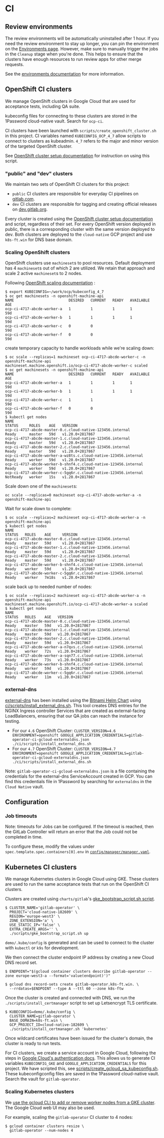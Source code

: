 # CI

## Review environments

The review environments will be automatically uninstalled after 1 hour. If you need the review environment to stay up longer, you can pin the environment
on the [Environments page](https://gitlab.com/gitlab-org/cloud-native/gitlab-operator/-/environments). However, make sure to manually trigger the jobs
in the `Cleanup` stage when you're done. This helps to ensure that the clusters have enough resources to run review apps for other merge requests.

See the [environments documentation](https://docs.gitlab.com/ee/ci/environments/index.html) for more information.

## OpenShift CI clusters

We manage OpenShift clusters in Google Cloud that are used for acceptance tests, including QA suite.

kubeconfig files for connecting to these clusters are stored in the 1Password cloud-native vault. Search for `ocp-ci`.

CI clusters have been launched with `scripts/create_openshift_cluster.sh` in this project. CI variables named `KUBECONFIG_OCP_4_7` allow scripts to connect to clusters as kubeadmin. `4_7` refers to the major and minor version of the targeted OpenShift cluster.

See [OpenShift cluster setup documentation](../openshift-cluster-setup.md) for instruction on using this script.

### "public" and "dev" clusters

We maintain two sets of OpenShift CI clusters for this project:

- `public` CI clusters are responsible for everyday CI pipelines on [gitlab.com](https://gitlab.com/gitlab-org/cloud-native/gitlab-operator/-/pipelines).
- `dev` CI clusters are responsible for tagging and creating official releases on [dev.gitlab.org](https://dev.gitlab.org/gitlab/cloud-native/gitlab-operator/-/pipelines).

Every cluster is created using the [OpenShift cluster setup documentation](../openshift-cluster-setup.md) and script, regardless of their set. For every OpenShift version deployed in public, there is a corresponding cluster with the same version deployed to dev. Both clusters are deployed to the `cloud-native` GCP project and use `k8s-ft.win` for DNS base domain.

### Scaling OpenShift clusters

OpenShift clusters use `machineset`s to pool resources. Default deployment has 4 `machineset`s out of which 2 are utilized.
We retain that approach and scale 2 active `machineset`s to 2 nodes.

Following [OpenShift scaling documentation](https://docs.openshift.com/container-platform/4.7/scalability_and_performance/recommended-cluster-scaling-practices.html) :

```shell
$ export KUBECONFIG=~/work/ocp/kubeconfig_4_7
$ oc get machinesets -n openshift-machine-api
NAME                         DESIRED   CURRENT   READY   AVAILABLE   AGE
ocp-ci-4717-abcde-worker-a   1         1         1       1           59d
ocp-ci-4717-abcde-worker-b   1         1         1       1           59d
ocp-ci-4717-abcde-worker-c   0         0                             59d
ocp-ci-4717-abcde-worker-f   0         0                             59d
```

create temporary capacity to handle workloads while we're scaling down:

```shell
$ oc scale --replicas=1 machineset ocp-ci-4717-abcde-worker-c -n openshift-machine-api
machineset.machine.openshift.io/ocp-ci-4717-abcde-worker-c scaled
$ oc get machinesets -n openshift-machine-api
NAME                         DESIRED   CURRENT   READY   AVAILABLE   AGE
ocp-ci-4717-abcde-worker-a   1         1         1       1           59d
ocp-ci-4717-abcde-worker-b   1         1         1       1           59d
ocp-ci-4717-abcde-worker-c   1         1                             59d
ocp-ci-4717-abcde-worker-f   0         0                             59d
$ kubectl get nodes
NAME                                                              STATUS     ROLES    AGE   VERSION
ocp-ci-4717-abcde-master-0.c.cloud-native-123456.internal         Ready      master   59d   v1.20.0+2817867
ocp-ci-4717-abcde-master-1.c.cloud-native-123456.internal         Ready      master   59d   v1.20.0+2817867
ocp-ci-4717-abcde-master-2.c.cloud-native-123456.internal         Ready      master   59d   v1.20.0+2817867
ocp-ci-4717-abcde-worker-a-wz8ts.c.cloud-native-123456.internal   Ready      worker   59d   v1.20.0+2817867
ocp-ci-4717-abcde-worker-b-shnf4.c.cloud-native-123456.internal   Ready      worker   59d   v1.20.0+2817867
ocp-ci-4717-abcde-worker-c-5gq6r.c.cloud-native-123456.internal   NotReady   worker   15s   v1.20.0+2817867
```

Scale down one of the `machineset`s:

```shell
oc scale --replicas=0 machineset ocp-ci-4717-abcde-worker-a -n openshift-machine-api
```

Wait for scale down to complete:

```shell
$ oc scale --replicas=2 machineset ocp-ci-4717-abcde-worker-a -n openshift-machine-api
$ kubectl get nodes
NAME                                                              STATUS   ROLES    AGE     VERSION
ocp-ci-4717-abcde-master-0.c.cloud-native-123456.internal         Ready    master   59d     v1.20.0+2817867
ocp-ci-4717-abcde-master-1.c.cloud-native-123456.internal         Ready    master   59d     v1.20.0+2817867
ocp-ci-4717-abcde-master-2.c.cloud-native-123456.internal         Ready    master   59d     v1.20.0+2817867
ocp-ci-4717-abcde-worker-b-shnf4.c.cloud-native-123456.internal   Ready    worker   59d     v1.20.0+2817867
ocp-ci-4717-abcde-worker-c-5gq6r.c.cloud-native-123456.internal   Ready    worker   7m18s   v1.20.0+2817867
```

scale back up to needed number of nodes:

```shell
$ oc scale --replicas=2 machineset ocp-ci-4717-abcde-worker-a -n openshift-machine-api
machineset.machine.openshift.io/ocp-ci-4717-abcde-worker-a scaled
$ kubectl get nodes
NAME                                                              STATUS   ROLES    AGE   VERSION
ocp-ci-4717-abcde-master-0.c.cloud-native-123456.internal         Ready    master   59d   v1.20.0+2817867
ocp-ci-4717-abcde-master-1.c.cloud-native-123456.internal         Ready    master   59d   v1.20.0+2817867
ocp-ci-4717-abcde-master-2.c.cloud-native-123456.internal         Ready    master   59d   v1.20.0+2817867
ocp-ci-4717-abcde-worker-a-n7qvs.c.cloud-native-123456.internal   Ready    worker   72s   v1.20.0+2817867
ocp-ci-4717-abcde-worker-a-sqn77.c.cloud-native-123456.internal   Ready    worker   73s   v1.20.0+2817867
ocp-ci-4717-abcde-worker-b-shnf4.c.cloud-native-123456.internal   Ready    worker   59d   v1.20.0+2817867
ocp-ci-4717-abcde-worker-c-5gq6r.c.cloud-native-123456.internal   Ready    worker   11m   v1.20.0+2817867
```

### external-dns

[external-dns](https://github.com/kubernetes-sigs/external-dns) has been installed using the [Bitnami Helm Chart](https://github.com/bitnami/charts/tree/master/bitnami/external-dns) using [ci/scripts/install_external_dns.sh](../ci/scripts/install_external_dns.sh). This tool creates DNS entries for the NGINX Ingress controller Services that are created as external-facing LoadBalancers, ensuring that our QA jobs can reach the instance for testing.

- For our `4.6` OpenShift Cluster: `CLUSTER_VERSION=4.6 ENVIRONMENT=openshift GOOGLE_APPLICATION_CREDENTIALS=gitlab-operator-ci-gcloud-externaldns.json ./ci/scripts/install_external_dns.sh`
- For our `4.7` OpenShift Cluster: `CLUSTER_VERSION=4.7 ENVIRONMENT=openshift GOOGLE_APPLICATION_CREDENTIALS=gitlab-operator-ci-gcloud-externaldns.json ./ci/scripts/install_external_dns.sh`

Note: `gitlab-operator-ci-gcloud-externaldns.json` is a file containing the credentials for the external-dns ServiceAccount created in GCP. You can find this credentials file in 1Password by searching for `externaldns` in the `Cloud Native` vault.

## Configuration

### Job timeouts

Note: timeouts for Jobs can be configured. If the timeout is reached, then the GitLab Controller will return an error that the Job could not be completed in time.

To configure these, modify the values under `spec.template.spec.containers[0].env` in
[`config/manager/manager.yaml`](https://gitlab.com/gitlab-org/cloud-native/gitlab-operator/-/blob/master/config/manager/manager.yaml).

## Kubernetes CI clusters

We manage Kubernetes clusters in Google Cloud using GKE. These clusters are used to run the same acceptance tests that run on the OpenShift CI clusters.

Clusters are created using `charts/gitlab`'s [gke_bootstrap_script.sh script](https://gitlab.com/gitlab-org/charts/gitlab/-/blob/master/scripts/gke_bootstrap_script.sh).

```shell
$ CLUSTER_NAME='gitlab-operator' \
  PROJECT='cloud-native-182609' \
  REGION='europe-west3' \
  ZONE_EXTENSION='a' \
  USE_STATIC_IP='false' \
  EXTRA_CREATE_ARGS='' \
  ./scripts/gke_bootstrap_script.sh up
```

`demo/.kube/config` is generated and can be used to connect to the cluster with `kubectl` or `k9s` for development.

We then connect the cluster endpoint IP address by creating a new Cloud DNS record set.

```shell
$ ENDPOINT="$(gcloud container clusters describe gitlab-operator --zone europe-west3-a --format='value(endpoint)')"

$ gcloud dns record-sets create gitlab-operator.k8s-ft.win. \
  --rrdatas=$ENDPOINT --type A --ttl 60 --zone k8s-ftw
```

Once the cluster is created and connected with DNS, we run the `./scripts/install_certmanager` script to set up Letsencrypt TLS certificate.

```shell
$ KUBECONFIG=demo/.kube/config \
  CLUSTER_NAME=gitlab-operator \
  BASE_DOMAIN=k8s-ft.win \
  GCP_PROJECT_ID=cloud-native-182609 \
  ./scripts/install_certmanager.sh 'kubernetes'
```

Once wildcard certificates have been issued for the cluster's domain, the cluster is ready to run tests.

For CI clusters, we create a service account in Google Cloud, following the steps in [Google Cloud's authentication docs](https://cloud.google.com/kubernetes-engine/docs/how-to/api-server-authentication#environments-without-gcloud). This allows us to generate CI variables `KUBECONFIG_GKE` and `GOOGLE_APPLICATION_CREDENTIALS` for this project. We have scripted this, see [scripts/create_gcloud_sa_kubeconfig.sh](https://gitlab.com/gitlab-org/cloud-native/gitlab-operator/-/blob/master/scripts/create_gcloud_sa_kubeconfig.sh). These kubeconfigconfig files are saved in the 1Password cloud-native vault. Search the vault for `gitlab-operator`.

### Scaling Kubernetes clusters

We [use the gcloud CLI to add or remove worker nodes from a GKE cluster](https://cloud.google.com/kubernetes-engine/docs/how-to/resizing-a-cluster#gcloud). The Google Cloud web UI may also be used.

For example, scaling the `gitlab-operator` CI cluster to 4 nodes:

```shell
$ gcloud container clusters resize \
  gitlab-operator --num-nodes 4
```
